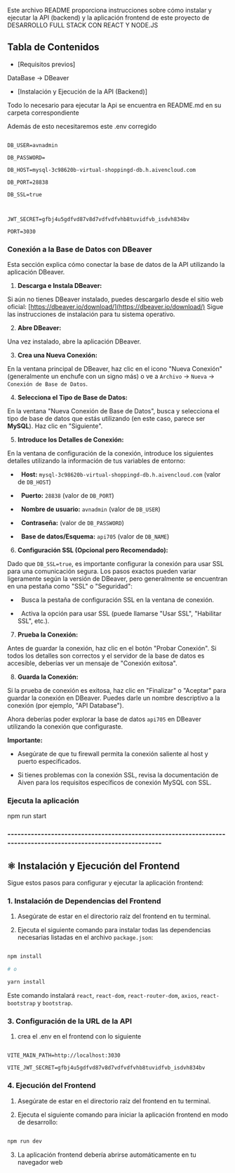 Este archivo README proporciona instrucciones sobre cómo instalar y ejecutar la API (backend) y la aplicación frontend de este proyecto de DESARROLLO FULL STACK CON REACT Y NODE.JS

## Tabla de Contenidos

- [Requisitos previos]

DataBase -> DBeaver

- [Instalación y Ejecución de la API (Backend)]

Todo lo necesario para ejecutar la Api se encuentra en README.md en su carpeta correspondiente

Además de esto necesitaremos este .env corregido

```DB_NAME=api705

DB_USER=avnadmin

DB_PASSWORD=

DB_HOST=mysql-3c98620b-virtual-shoppingd-db.h.aivencloud.com

DB_PORT=28838

DB_SSL=true



JWT_SECRET=gfbj4u5gdfvd87v8d7vdfvdfvhb8tuvidfvb_isdvh834bv

PORT=3030

```

### Conexión a la Base de Datos con DBeaver

Esta sección explica cómo conectar la base de datos de la API utilizando la aplicación DBeaver.

1.  **Descarga e Instala DBeaver:**

Si aún no tienes DBeaver instalado, puedes descargarlo desde el sitio web oficial: [https://dbeaver.io/download/](https://dbeaver.io/download/) Sigue las instrucciones de instalación para tu sistema operativo.

2.  **Abre DBeaver:**

Una vez instalado, abre la aplicación DBeaver.

3.  **Crea una Nueva Conexión:**

En la ventana principal de DBeaver, haz clic en el icono "Nueva Conexión" (generalmente un enchufe con un signo más) o ve a `Archivo` -> `Nueva` -> `Conexión de Base de Datos`.

4.  **Selecciona el Tipo de Base de Datos:**

En la ventana "Nueva Conexión de Base de Datos", busca y selecciona el tipo de base de datos que estás utilizando (en este caso, parece ser **MySQL**). Haz clic en "Siguiente".

5.  **Introduce los Detalles de Conexión:**

En la ventana de configuración de la conexión, introduce los siguientes detalles utilizando la información de tus variables de entorno:

-   **Host:** `mysql-3c98620b-virtual-shoppingd-db.h.aivencloud.com` (valor de `DB_HOST`)

-   **Puerto:** `28838` (valor de `DB_PORT`)

-   **Nombre de usuario:** `avnadmin` (valor de `DB_USER`)

-   **Contraseña:**  (valor de `DB_PASSWORD`)

-   **Base de datos/Esquema:** `api705` (valor de `DB_NAME`)

6.  **Configuración SSL (Opcional pero Recomendado):**

Dado que `DB_SSL=true`, es importante configurar la conexión para usar SSL para una comunicación segura. Los pasos exactos pueden variar ligeramente según la versión de DBeaver, pero generalmente se encuentran en una pestaña como "SSL" o "Seguridad":

-   Busca la pestaña de configuración SSL en la ventana de conexión.

-   Activa la opción para usar SSL (puede llamarse "Usar SSL", "Habilitar SSL", etc.).

7.  **Prueba la Conexión:**

Antes de guardar la conexión, haz clic en el botón "Probar Conexión". Si todos los detalles son correctos y el servidor de la base de datos es accesible, deberías ver un mensaje de "Conexión exitosa".

8.  **Guarda la Conexión:**

Si la prueba de conexión es exitosa, haz clic en "Finalizar" o "Aceptar" para guardar la conexión en DBeaver. Puedes darle un nombre descriptivo a la conexión (por ejemplo, "API Database").

Ahora deberías poder explorar la base de datos `api705` en DBeaver utilizando la conexión que configuraste.

**Importante:**

- Asegúrate de que tu firewall permita la conexión saliente al host y puerto especificados.

- Si tienes problemas con la conexión SSL, revisa la documentación de Aiven para los requisitos específicos de conexión MySQL con SSL.

### Ejecuta la aplicación

npm run start

### ---------------------------------------------------------------------------------------------------------------

## ⚛️ Instalación y Ejecución del Frontend

Sigue estos pasos para configurar y ejecutar la aplicación frontend:

### 1. **Instalación de Dependencias del Frontend**

1.  Asegúrate de estar en el directorio raíz del frontend en tu terminal.

2.  Ejecuta el siguiente comando para instalar todas las dependencias necesarias listadas en el archivo `package.json`:

```bash

npm install

# o

yarn install

```

Este comando instalará `react`, `react-dom`, `react-router-dom`, `axios`, `react-bootstrap` y `bootstrap`.

### 3. **Configuración de la URL de la API**

1.  crea el .env en el frontend con lo siguiente

```

VITE_MAIN_PATH=http://localhost:3030

VITE_JWT_SECRET=gfbj4u5gdfvd87v8d7vdfvdfvhb8tuvidfvb_isdvh834bv

```

### 4. **Ejecución del Frontend**

1.  Asegúrate de estar en el directorio raíz del frontend en tu terminal.

2.  Ejecuta el siguiente comando para iniciar la aplicación frontend en modo de desarrollo:

```bash

npm run dev

```

3.  La aplicación frontend debería abrirse automáticamente en tu navegador web

